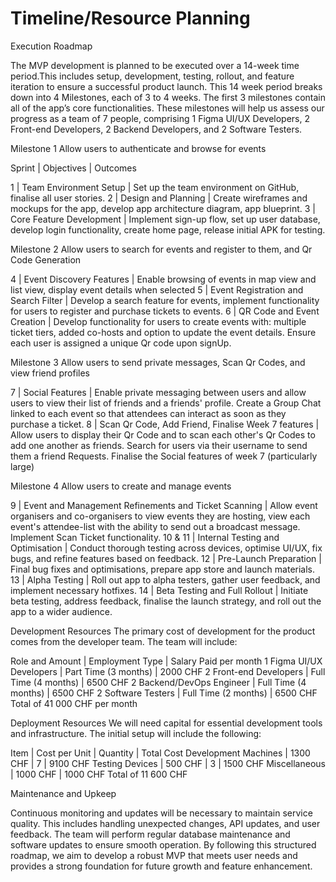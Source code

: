 # Timeline/Resource Planning

Execution Roadmap

The MVP development is planned to be executed over a 14-week time period.This includes setup, development, testing, rollout, and feature iteration to ensure a successful product launch.
This 14 week period breaks down into 4 Milestones, each of 3 to 4 weeks. The first 3 milestones contain all of the app’s core functionalities.
These milestones will help us assess our progress as a team of 7 people, comprising 1 Figma UI/UX Developers, 2 Front-end Developers, 2 Backend Developers, and 2 Software Testers.


Milestone 1
Allow users to authenticate and browse for events

Sprint | Objectives | Outcomes

1 | Team Environment Setup | Set up the team environment on GitHub, finalise all user stories.
2 | Design and Planning | Create wireframes and mockups for the app, develop app architecture diagram, app blueprint.
3 | Core Feature Development | Implement sign-up flow, set up user database, develop login functionality, create home page, release initial APK for testing.

Milestone 2
Allow users to search for events and register to them, and Qr Code Generation

4 | Event Discovery Features | Enable browsing of events in map view and list view, display event details when selected
5 | Event Registration and Search Filter | Develop a search feature for events, implement functionality for users to register and purchase tickets to events.
6 | QR Code and Event Creation | Develop functionality for users to create events with: multiple ticket tiers, added co-hosts and option to update the event details. Ensure each user is assigned a unique Qr code upon signUp.

Milestone 3
Allow users to send private messages, Scan Qr Codes, and view friend profiles

7 | Social Features | Enable private messaging between users and allow users to view their list of friends and a friends' profile. Create a Group Chat linked to each event so that attendees can interact as soon as they purchase a ticket.
8 | Scan Qr Code, Add Friend, Finalise Week 7 features | Allow users to display their Qr Code and to scan each other's Qr Codes to add one another as friends. Search for users via their username to send them a friend Requests. Finalise the Social features of week 7 (particularly large)

Milestone 4
Allow users to create and manage events

9 | Event and Management Refinements and Ticket Scanning | Allow event organisers and co-organisers to view events they are hosting, view each event's attendee-list with the ability to send out a broadcast message. Implement Scan Ticket functionality.
10 & 11 | Internal Testing and Optimisation | Conduct thorough testing across devices, optimise UI/UX, fix bugs, and refine features based on feedback.
12 | Pre-Launch Preparation | Final bug fixes and optimisations, prepare app store and launch materials.
13 | Alpha Testing | Roll out app to alpha testers, gather user feedback, and implement necessary hotfixes.
14 | Beta Testing and Full Rollout | Initiate beta testing, address feedback, finalise the launch strategy, and roll out the app to a wider audience.


Development Resources
The primary cost of development for the product comes from the developer team. The team will include:

Role and Amount | Employment Type | Salary Paid per month
1 Figma UI/UX Developers | Part Time (3 months) | 2000 CHF
2 Front-end Developers | Full Time (4 months) | 6500 CHF
2 Backend/DevOps Engineer | Full Time (4 months) | 6500 CHF
2 Software Testers | Full Time (2 months) | 6500 CHF
Total of 41 000 CHF per month 


Deployment Resources
We will need capital for essential development tools and infrastructure. The initial setup will include the following:

Item | Cost per Unit | Quantity | Total Cost
Development Machines | 1300 CHF | 7 | 9100 CHF
Testing Devices | 500 CHF | 3 | 1500 CHF
Miscellaneous | 1000 CHF | 1000 CHF
Total of 11 600 CHF


Maintenance and Upkeep

Continuous monitoring and updates will be necessary to maintain service quality. This includes handling unexpected changes, API updates, and user feedback. The team will perform regular database maintenance and software updates to ensure smooth operation.
By following this structured roadmap, we aim to develop a robust MVP that meets user needs and provides a strong foundation for future growth and feature enhancement.


